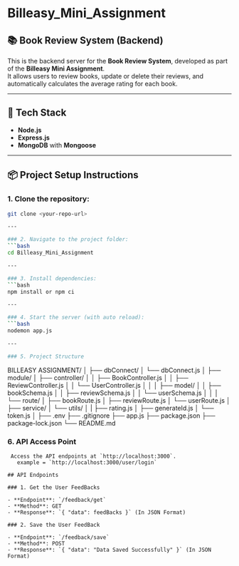 # Billeasy_Mini_Assignment

## 📚 Book Review System (Backend)

This is the backend server for the **Book Review System**, developed as part of the **Billeasy Mini Assignment**.  
It allows users to review books, update or delete their reviews, and automatically calculates the average rating for each book.

---

## 🚀 Tech Stack

- **Node.js**
- **Express.js**
- **MongoDB** with **Mongoose**

---

## 📦 Project Setup Instructions

### 1. Clone the repository:

````bash
git clone <your-repo-url>

---

### 2. Navigate to the project folder:
```bash
cd Billeasy_Mini_Assignment

---

### 3. Install dependencies:
```bash
npm install or npm ci

---

### 4. Start the server (with auto reload):
```bash
nodemon app.js

---

### 5. Project Structure
````

BILLEASY ASSIGNMENT/
│
├── dbConnect/
│ └── dbConnect.js
│
├── module/
│ ├── controller/
│ │ ├── BookController.js
│ │ ├── ReviewController.js
│ │ └── UserController.js
│ │
│ ├── model/
│ │ ├── bookSchema.js
│ │ ├── reviewSchema.js
│ │ └── userSchema.js
│ │
│ └── route/
│ ├── bookRoute.js
│ ├── reviewRoute.js
│ └── userRoute.js
│
├── service/
│ └── utils/
│ | ├── rating.js
│ ├── generateId.js
│ └── token.js
│
├── .env
├── .gitignore
├── app.js
├── package.json
├── package-lock.json
└── README.md

### 6. API Access Point

```
 Access the API endpoints at `http://localhost:3000`.
   example = `http://localhost:3000/user/login`

## API Endpoints

### 1. Get the User FeedBacks

- **Endpoint**: `/feedback/get`
- **Method**: GET
- **Response**: `{ "data": feedBacks }` (In JSON Format)

### 2. Save the User FeedBack

- **Endpoint**: `/feedback/save`
- **Method**: POST
- **Response**: `{ "data": "Data Saved Successfully" }` (In JSON Format)
```
